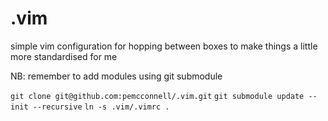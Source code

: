 .vim
====

simple vim configuration for hopping between boxes to make things a little more standardised for me

NB: remember to add modules using git submodule

`git clone git@github.com:pemcconnell/.vim.git`
`git submodule update --init --recursive`
`ln -s .vim/.vimrc .`

